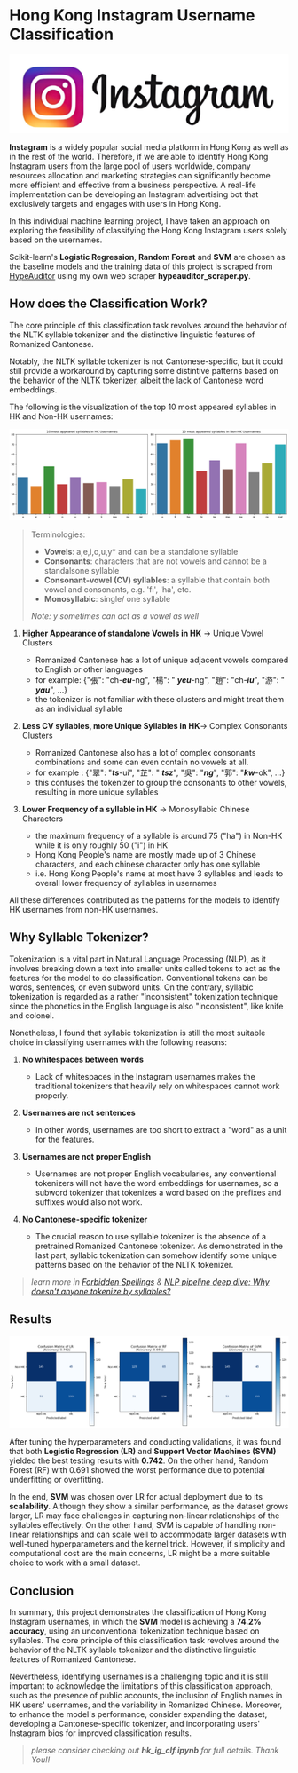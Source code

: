 # Hong Kong Instagram Username Classification

![alt text](ig-logo.png)

**Instagram** is a widely popular social media platform in Hong Kong as well as in the rest of the world. Therefore, if we are able to identify Hong Kong Instagram users from the large pool of users worldwide, company resources allocation and marketing strategies can significantly become more efficient and effective from a business perspective. A real-life implementation can be developing an Instagram advertising bot that exclusively targets and engages with users in Hong Kong.

In this individual machine learning project, I have taken an approach on exploring the feasibility of classifying the Hong Kong Instagram users solely based on the usernames. 

Scikit-learn's **Logistic Regression**, **Random Forest** and **SVM** are chosen as the baseline models and the training data of this project is scraped from [HypeAuditor](https://hypeauditor.com/) using my own web scraper **hypeauditor_scraper.py**.

## How does the Classification Work?

The core principle of this classification task revolves around the behavior of the NLTK syllable tokenizer and the distinctive linguistic features of Romanized Cantonese.        

Notably, the NLTK syllable tokenizer is not Cantonese-specific, but it could still provide a workaround by capturing some distintive patterns based on the behavior of the NLTK tokenizer, albeit the lack of Cantonese word embeddings.

The following is the visualization of the top 10 most appeared syllables in HK and Non-HK usernames:

![alt text](freq_chart.png)

> Terminologies:
>
> * **Vowels**: a,e,i,o,u,y* and can be a standalone syllable
> * **Consonants**: characters that are not vowels and cannot be a standalsone syllable
> * **Consonant-vowel (CV) syllables**: a syllable that contain both vowel and consonants, e.g. 'fi', 'ha', etc.
> * **Monosyllabic**: single/ one syllable
> 
> *Note: y sometimes can act as a vowel as well*

1. **Higher Appearance of standalone Vowels in HK** -> Unique Vowel Clusters
    * Romanized Cantonese has a lot of unique adjacent vowels compared to English or other languages
    * for example: {"張": "ch-***eu***-ng", "楊": "  ***yeu***-ng", "趙": "ch-***iu***", "游": "  ***yau***", ...}
    * the tokenizer is not familiar with these clusters and might treat them as an individual syllable

2.  **Less CV syllables, more Unique Syllables in HK**-> Complex Consonants Clusters
    * Romanized Cantonese also has a lot of complex consonants combinations and some can even contain no vowels at all.
    * for example : {"翠": "***ts***-ui", "芷": "  ***tsz***", "吳": "***ng***", "郭": "***kw***-ok", ...}
    * this confuses the tokenizer to group the consonants to other vowels, resulting in more unique syllables

3. **Lower Frequency of a syllable in HK** -> Monosyllabic Chinese Characters
    * the maximum frequency of a syllable is around 75 ("ha") in Non-HK while it is only roughly 50 ("i") in HK 
    * Hong Kong People's name are mostly made up of 3 Chinese characters, and each chinese character only has one syllable
    * i.e. Hong Kong People's name at most have 3 syllables and leads to overall lower frequency of syllables in usernames

All these differences contributed as the patterns for the models to identify HK usernames from non-HK usernames.

## Why Syllable Tokenizer?

Tokenization is a vital part in Natural Language Processing (NLP), as it involves breaking down a text into smaller units called tokens to act as the features for the model to do classification. Conventional tokens can be words, sentences, or even subword units. On the contrary, syllabic tokenization is regarded as a rather "inconsistent" tokenization technique since the phonetics in the English language is also "inconsistent", like knife and colonel. 

Nonetheless, I found that syllabic tokenization is still the most suitable choice in classifying usernames with the following reasons:

1. **No whitespaces between words** 
    * Lack of whitespaces in the Instagram usernames makes the traditional tokenizers that heavily rely on whitespaces cannot work properly.

2. **Usernames are not sentences**
    * In other words, usernames are too short to extract a "word" as a unit for the features.

3. **Usernames are not proper English**
    * Usernames are not proper English vocabularies, any conventional tokenizers will not have the word embeddings for usernames, so a subword tokenizer that tokenizes a word based on the prefixes and suffixes would also not work.

4. **No Cantonese-specific tokenizer**
    * The crucial reason to use syllable tokenizer is the absence of a pretrained Romanized Cantonese tokenizer. As demonstrated in the last part, syllabic tokenization can somehow identify some unique patterns based on the behavior of the NLTK tokenizer.        

> *learn more in [Forbidden Spellings](https://www.youtube.com/shorts/3ipFdRfFvK4) & [NLP pipeline deep dive: Why doesn't anyone tokenize by syllables?](https://www.youtube.com/watch?v=4_KxnoMnVVs&t=2990s&ab_channel=RachaelTatman)*

## Results

![alt text](confusion_matrix.png)

After tuning the hyperparameters and conducting validations, it was found that both **Logistic Regression (LR)** and **Support Vector Machines (SVM)** yielded the best testing results with **0.742**. On the other hand, Random Forest (RF) with 0.691  showed the worst performance due to potential underfitting or overfitting.

In the end, **SVM** was chosen over LR for actual deployment due to its **scalability**. Although they show a similar performance, as the dataset grows larger, LR may face challenges in capturing non-linear relationships of the syllables effectively. On the other hand, SVM is capable of handling non-linear relationships and can scale well to accommodate larger datasets with well-tuned hyperparameters and the kernel trick. However, if simplicity and computational cost are the main concerns, LR might be a more suitable choice to work with a small dataset. 

## Conclusion

In summary, this project demonstrates the classification of Hong Kong Instagram usernames, in which the **SVM** model is achieving a **74.2% accuracy**, using an unconventional tokenization technique based on syllables. The core principle of this classification task revolves around the behavior of the NLTK syllable tokenizer and the distinctive linguistic features of Romanized Cantonese.

Nevertheless, identifying usernames is a challenging topic and it is still important to acknowledge the limitations of this classification approach, such as the presence of public accounts, the inclusion of English names in HK users' usernames, and the variability in Romanized Chinese. Moreover, to enhance the model's performance, consider expanding the dataset, developing a Cantonese-specific tokenizer, and incorporating users' Instagram bios for improved classification results. 

> *please consider checking out **hk_ig_clf.ipynb** for full details. Thank You!!*



